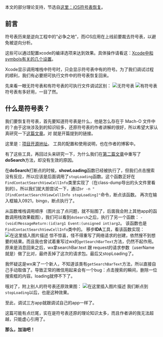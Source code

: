 本文的部分理论支持，节选自[这里：iOS符号表恢复](http://blog.imjun.net/posts/restore-symbol-of-iOS-app/)。
## 前言
符号表历来是逆向工程中的“必争之地”，而iOS应用在上线前要裁去符号表，以避免被逆向分析。

这些可以通过配置xcode的编译选项来达到效果。具体操作请看这：[Xcode中和symbols有关的几个设置](https://www.jianshu.com/p/11710e7ab661)。

Xcode显示调用堆栈中符号时，只会显示符号表中有的符号。为了我们调试过程的顺利，我们有必要把可执行文件中的符号表恢复回来。

先来看一眼无符号表和有符号表的可执行文件调试区别：
![无符号表](https://img-blog.csdnimg.cn/20190915131056870.jpg?x-oss-process=image/watermark,type_ZmFuZ3poZW5naGVpdGk,shadow_10,text_aHR0cHM6Ly9ibG9nLmNzZG4ubmV0L3UwMTIyNDE1NTI=,size_16,color_FFFFFF,t_70)
![有符号表](https://img-blog.csdnimg.cn/20190915131118132.jpg?x-oss-process=image/watermark,type_ZmFuZ3poZW5naGVpdGk,shadow_10,text_aHR0cHM6Ly9ibG9nLmNzZG4ubmV0L3UwMTIyNDE1NTI=,size_16,color_FFFFFF,t_70)
符号表有多好用，一目了然。

## 什么是符号表？
我们要恢复符号表，首先要知道符号表是什么，他是怎么存在于 Mach-O 文件中的？由于这块涉及到的知识较多，还原符号表的作者讲解的很好，所以希望大家认真研究一下[这篇文章](http://blog.imjun.net/posts/restore-symbol-of-iOS-app/)。对 就是开篇提到的链接。

这里是：[项目开源地址](https://github.com/tobefuturer/restore-symbol)。
工具的配置和使用说明，也在作者的博客中。

有了这些工具，再回过头来研究一下，为什么我们在[第二篇文章](https://blog.csdn.net/u012241552/article/details/100778740)中重写了**doSearch**方法，却没有生效的原因。

在**doSearch**打断点的时候，**showLoading**函数已经被执行了，但我们点击搜索没有反应，所以应该是后面调用了`stopLoading`函数。这个函数正好在`FindContactSearchViewCellInfo`类里实现了（在class-dump导出的头文件里看到的）。所以我们就大胆尝试一下，通过`br -n "[FindContactSearchViewCellInfo stopLoading]"`命令，断点该函数。
再次在输入框输入0921，bingo，断点执行了。

从函数堆栈调用顺序（图片出了点问题，就不贴图了，后面我会附上其他app的函数调用栈效果截图），我们可以看到`doSearch`之后，执行了另一个函数：
`- (void)MessageReturn:(id)arg1 Event:(unsigned int)arg2`。
该函数也是`FindContactSearchViewCellInfo`类中的。
移步**IDA**工具，看该函数实现：
![在这里插入图片描述](https://img-blog.csdnimg.cn/2019091513381093.png?x-oss-process=image/watermark,type_ZmFuZ3poZW5naGVpdGk,shadow_10,text_aHR0cHM6Ly9ibG9nLmNzZG4ubmV0L3UwMTIyNDE1NTI=,size_16,color_FFFFFF,t_70)
惊不惊喜，怪不得重写了网络请求的创建，依然搜不到想要的结果。而且我也曾试着重写过wx的`getSearchBarText`方法，仍然不起作用。
原来是消息回来之后，wx拿searchBar.text 跟 request的请求参数（userName就是）做了比对，最终丢掉了这次的请求包。最后又stopLoading了。

我怀疑这是wx来了一个新人，不知道该类有`getSearchBarText`方法，所以直接自己手动取值了。导致正常的微信用起来会有一个bug：点击搜索的瞬间，删除一位搜索框的内容。loading就停不下了。

哦对了，附上别人的符号表还原效果图：
![在这里插入图片描述](https://img-blog.csdnimg.cn/20190915134436814.jpg?x-oss-process=image/watermark,type_ZmFuZ3poZW5naGVpdGk,shadow_10,text_aHR0cHM6Ly9ibG9nLmNzZG4ubmV0L3UwMTIyNDE1NTI=,size_16,color_FFFFFF,t_70)
我们断点到`stopLoading`以后，也是这种效果。

至此，调试三方app就跟调试自己的app一样了。

这篇可能有点烂尾，实在是符号表还原的理论知识太多，而且作者讲的我无法超越，只能虚心引用了。

**那么，加油吧！**

